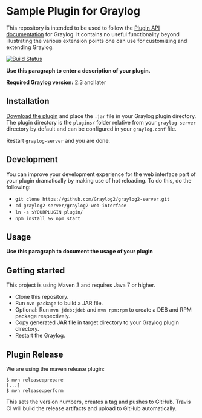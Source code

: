 # Sample Plugin for Graylog

This repository is intended to be used to follow the [Plugin API documentation](https://docs.graylog.com/pages/plugins.html) for Graylog.
It contains no useful functionality beyond illustrating the various extension points one can use for customizing and extending Graylog. 

[![Build Status](https://travis-ci.org/https://github.com/Graylog2/graylog-plugin-sample.svg?branch=master)](https://travis-ci.org/https://github.com/Graylog2/graylog-plugin-sample)

__Use this paragraph to enter a description of your plugin.__

**Required Graylog version:** 2.3 and later

Installation
------------

[Download the plugin](https://github.com/https://github.com/Graylog2/graylog-plugin-sample/releases)
and place the `.jar` file in your Graylog plugin directory. The plugin directory
is the `plugins/` folder relative from your `graylog-server` directory by default
and can be configured in your `graylog.conf` file.

Restart `graylog-server` and you are done.

Development
-----------

You can improve your development experience for the web interface part of your plugin
dramatically by making use of hot reloading. To do this, do the following:

* `git clone https://github.com/Graylog2/graylog2-server.git`
* `cd graylog2-server/graylog2-web-interface`
* `ln -s $YOURPLUGIN plugin/`
* `npm install && npm start`

Usage
-----

__Use this paragraph to document the usage of your plugin__


Getting started
---------------

This project is using Maven 3 and requires Java 7 or higher.

* Clone this repository.
* Run `mvn package` to build a JAR file.
* Optional: Run `mvn jdeb:jdeb` and `mvn rpm:rpm` to create a DEB and RPM package respectively.
* Copy generated JAR file in target directory to your Graylog plugin directory.
* Restart the Graylog.

Plugin Release
--------------

We are using the maven release plugin:

```
$ mvn release:prepare
[...]
$ mvn release:perform
```

This sets the version numbers, creates a tag and pushes to GitHub. Travis CI will build the release artifacts and upload to GitHub automatically.
